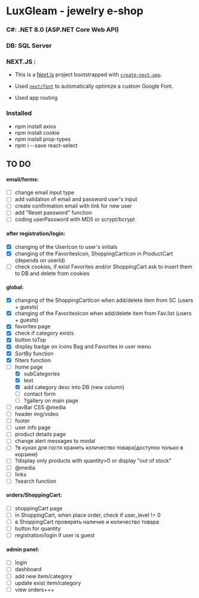 # LuxGleam - jewelry e-shop

### C#: .NET 8.0 (ASP.NET Core Web API)

### DB: SQL Server

### NEXT.JS :

- This is a [Next.js](https://nextjs.org/) project bootstrapped with [`create-next-app`](https://github.com/vercel/next.js/tree/canary/packages/create-next-app).

- Used [`next/font`](https://nextjs.org/docs/basic-features/font-optimization) to automatically optimize a custom Google Font.

- Used app routing

### Installed

- npm install axios
- npm install cookie
- npm install prop-types
- npm i --save react-select

## TO DO

#### email/forms:

- [ ] change email input type
- [ ] add validation of email and password user's input
- [ ] create confirmation email with link for new user
- [ ] add "Reset password" function
- [ ] coding userPassword with MD5 or scrypt/bcrypt

#### after registration/login:

- [x] changing of the UserIcon to user's initials
- [x] changing of the FavoritesIcon, ShoppingCartIcon in ProductCart (depends on userId)
- [ ] check cookies, if exist Favorites and/or ShoppingCart ask to insert them to DB and delete from cookies

#### global:

- [x] changing of the ShoppingCartIcon when add/delete item from SC (users + guests)
- [x] changing of the FavoritesIcon when add/delete item from Fav.list (users + guests)
- [x] favorites page
- [x] check if category exists
- [x] button toTop
- [x] display badge on icons Bag and Favorites in user menu
- [x] SortBy function
- [x] filters function
- [ ] home page
  - [x] subCategories
  - [x] text
  - [x] add category desc into DB (new column)
  - [ ] contact form
  - [ ] ?gallery on main page
- [ ] navBar CSS @media
- [ ] header img/video
- [ ] footer
- [ ] user info page
- [ ] product details page
- [ ] change alert messages to modal
- [ ] ?в куках для гостя хранить количество товара(доступно только в корзине)
- [ ] ?display only products with quantity>0 or display "out of stock"
- [ ] @media
- [ ] links
- [ ] ?search function

#### orders/ShoppingCart:

- [ ] shoppingCart page
- [ ] in ShoppingCart, when place order, check if user_level != 0
- [ ] в ShoppingCart проверять наличие и количество товара
- [ ] button for quantity
- [ ] registration/login if user is guest

#### admin panel:

- [ ] login
- [ ] dashboard
- [ ] add new item/category
- [ ] update exist item/category
- [ ] view orders+++
